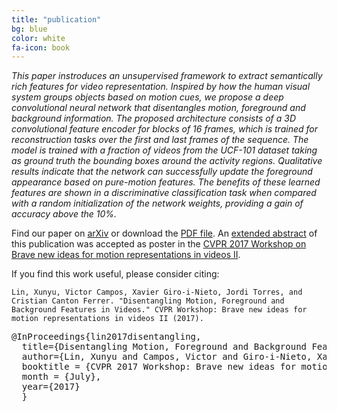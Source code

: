 ```yaml
---
title: "publication"
bg: blue
color: white
fa-icon: book
---
```


*This paper instroduces an unsupervised framework to extract semantically rich features for video representation. Inspired by how the human visual system groups objects based on motion cues, we propose a deep convolutional neural network that disentangles motion, foreground and background information. The proposed architecture consists of a 3D convolutional feature encoder for blocks of 16 frames, which is trained for reconstruction tasks over the first and last frames of the sequence. The model is trained with a fraction of videos from the UCF-101 dataset taking as ground truth the bounding boxes around the activity regions. Qualitative results indicate that the network can successfully update the foreground appearance based on pure-motion features. The benefits of these learned features are shown in a discriminative classification task when compared with a random initialization of the network weights, providing a gain of accuracy above the 10%.*

Find our paper on [arXiv](https://arxiv.org/abs/1707.04092)  or download the [PDF file](https://github.com/imatge-upc/unsupervised-2017-cvprw/raw/gh-pages/lin-2017-cvprw.pdf). An [extended abstract](https://openreview.net/forum?id=HkJLyTwgZ&noteId=HkJLyTwgZ) of this publication was accepted as poster in the [CVPR 2017 Workshop on Brave new ideas for motion representations in videos II](http://bravenewmotion.github.io/).

If you find this work useful, please consider citing:

```
Lin, Xunyu, Victor Campos, Xavier Giro-i-Nieto, Jordi Torres, and Cristian Canton Ferrer. "Disentangling Motion, Foreground and Background Features in Videos." CVPR Workshop: Brave new ideas for motion representations in videos II (2017).
```

<pre>
@InProceedings{lin2017disentangling,
  title={Disentangling Motion, Foreground and Background Features in Videos},
  author={Lin, Xunyu and Campos, Victor and Giro-i-Nieto, Xavier and Torres, Jordi and Ferrer, Cristian Canton},
  booktitle = {CVPR 2017 Workshop: Brave new ideas for motion representations in videos II},
  month = {July},
  year={2017}
  }
</pre>
